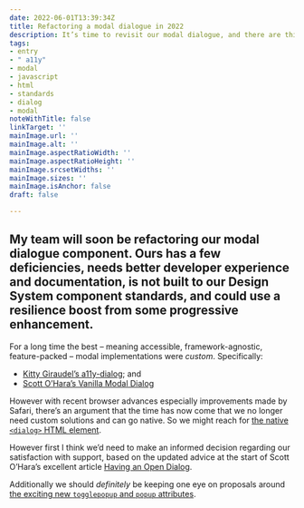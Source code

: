 ```yaml
---
date: 2022-06-01T13:39:34Z
title: Refactoring a modal dialogue in 2022
description: It’s time to revisit our modal dialogue, and there are things to consider
tags:
- entry
- " a11y"
- modal
- javascript
- html
- standards
- dialog
- modal
noteWithTitle: false
linkTarget: ''
mainImage.url: ''
mainImage.alt: ''
mainImage.aspectRatioWidth: ''
mainImage.aspectRatioHeight: ''
mainImage.srcsetWidths: ''
mainImage.sizes: ''
mainImage.isAnchor: false
draft: false

---
```

My team will soon be refactoring our modal dialogue component. Ours has a few deficiencies, needs better developer experience and documentation, is not built to our Design System component standards, and could use a resilience boost from some progressive enhancement.
---

For a long time the best – meaning accessible, framework-agnostic, feature-packed – modal implementations were _custom_. Specifically:

* [Kitty Giraudel’s a11y-dialog](https://a11y-dialog.netlify.app/); and 
* [Scott O’Hara’s Vanilla Modal Dialog](https://scottaohara.github.io/accessible_modal_window/)

However with recent browser advances especially improvements made by Safari, there’s an argument that the time has now come that we no longer need custom solutions and can go native. So we might reach for [the native  `<dialog>` HTML element](https://twitter.com/Una/status/1508926326392164353).

However first I think we’d need to make an informed decision regarding our satisfaction with support, based on the updated advice at the start of Scott O’Hara’s excellent article [Having an Open Dialog](https://www.scottohara.me/blog/2019/03/05/open-dialog.html).

Additionally we should _definitely_ be keeping one eye on proposals around [the exciting new `togglepopup` and `popup` attributes](https://twitter.com/jh3yy/status/1529909208098947072).